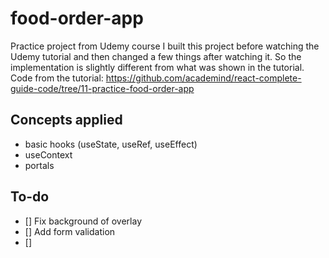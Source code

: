 # food-order-app
Practice project from Udemy course
I built this project before watching the Udemy tutorial and then changed a few things after watching it. So the implementation is slightly different from what was shown in the tutorial.
Code from the tutorial: https://github.com/academind/react-complete-guide-code/tree/11-practice-food-order-app

## Concepts applied
- basic hooks (useState, useRef, useEffect)
- useContext
- portals

## To-do
- [] Fix background of overlay
- [] Add form validation
- []
